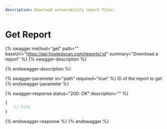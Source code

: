 ```yaml
---
description: Download vulnerability report files.
---
```


# Get Report

{% swagger method="get" path="" baseUrl="https://api.hostedscan.com/reports/:id" summary="Download a report" %}
{% swagger-description %}

{% endswagger-description %}

{% swagger-parameter in="path" required="true" %}
ID of the report to get
{% endswagger-parameter %}

{% swagger-response status="200: OK" description="" %}
```javascript
{
    // File
}
```
{% endswagger-response %}
{% endswagger %}
